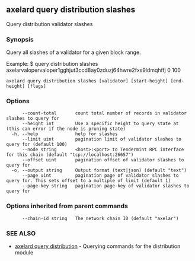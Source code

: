 ## axelard query distribution slashes

Query distribution validator slashes

### Synopsis

Query all slashes of a validator for a given block range.

Example:
$ <appd> query distribution slashes axelarvalopervaloper1gghjut3ccd8ay0zduzj64hwre2fxs9ldmqhffj 0 100

```
axelard query distribution slashes [validator] [start-height] [end-height] [flags]
```

### Options

```
      --count-total       count total number of records in validator slashes to query for
      --height int        Use a specific height to query state at (this can error if the node is pruning state)
  -h, --help              help for slashes
      --limit uint        pagination limit of validator slashes to query for (default 100)
      --node string       <host>:<port> to Tendermint RPC interface for this chain (default "tcp://localhost:26657")
      --offset uint       pagination offset of validator slashes to query for
  -o, --output string     Output format (text|json) (default "text")
      --page uint         pagination page of validator slashes to query for. This sets offset to a multiple of limit (default 1)
      --page-key string   pagination page-key of validator slashes to query for
```

### Options inherited from parent commands

```
      --chain-id string   The network chain ID (default "axelar")
```

### SEE ALSO

- [axelard query distribution](axelard_query_distribution.md)	 - Querying commands for the distribution module
